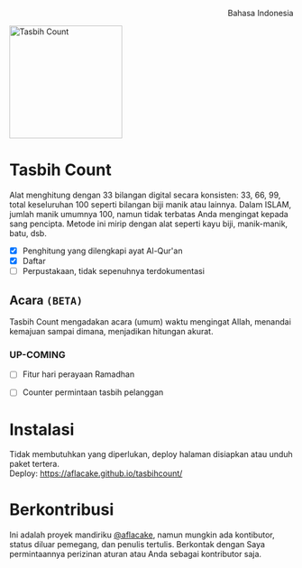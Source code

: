 <p align="right">Bahasa Indonesia</p>
<img src="https://github.com/user-attachments/assets/5d5b080c-1dfe-488e-b798-1ddfb5514650" width="200" height="200" alt="Tasbih Count"/>

# Tasbih Count
Alat menghitung dengan 33 bilangan digital secara konsisten: 33, 66, 99, total keseluruhan 100 seperti bilangan biji manik atau lainnya. Dalam ISLAM, jumlah manik umumnya 100, namun tidak terbatas Anda mengingat kepada sang pencipta. Metode ini mirip dengan alat seperti kayu biji, manik-manik, batu, dsb.
- [X] Penghitung yang dilengkapi ayat Al-Qur'an
- [X] Daftar
- [ ] Perpustakaan, tidak sepenuhnya terdokumentasi

## Acara `(BETA)`
Tasbih Count mengadakan acara (umum) waktu mengingat Allah, menandai kemajuan sampai dimana, menjadikan hitungan akurat.
### UP-COMING
- [ ] Fitur hari perayaan Ramadhan
- [ ] Counter permintaan tasbih pelanggan


# Instalasi
Tidak membutuhkan yang diperlukan, deploy halaman disiapkan atau unduh paket tertera.\
Deploy:  https://aflacake.github.io/tasbihcount/


# Berkontribusi
Ini adalah proyek mandiriku [@aflacake](https://github.com/aflacake), namun mungkin ada kontibutor, status diluar pemegang, dan penulis tertulis. Berkontak dengan Saya permintaannya perizinan aturan atau Anda sebagai kontributor saja.
